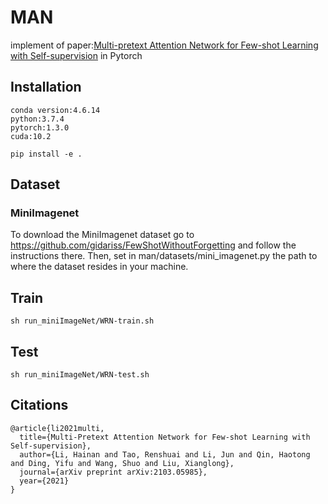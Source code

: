 # MAN
implement of paper:[Multi-pretext Attention Network for Few-shot Learning with Self-supervision](https://arxiv.org/abs/2103.05985) in Pytorch

## Installation

```
conda version:4.6.14
python:3.7.4
pytorch:1.3.0
cuda:10.2
```
```
pip install -e .
```
## Dataset
### MiniImagenet 
To download the MiniImagenet dataset go to https://github.com/gidariss/FewShotWithoutForgetting and follow the instructions there. Then, set in man/datasets/mini_imagenet.py the path to where the dataset resides in your machine.

## Train
```
sh run_miniImageNet/WRN-train.sh
```


## Test
```
sh run_miniImageNet/WRN-test.sh
```
## Citations
```
@article{li2021multi,
  title={Multi-Pretext Attention Network for Few-shot Learning with Self-supervision},
  author={Li, Hainan and Tao, Renshuai and Li, Jun and Qin, Haotong and Ding, Yifu and Wang, Shuo and Liu, Xianglong},
  journal={arXiv preprint arXiv:2103.05985},
  year={2021}
}
```
